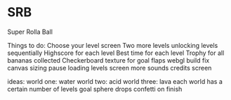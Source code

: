 # SRB
Super Rolla Ball

Things to do:
Choose your level screen
Two more levels
unlocking levels sequentially
Highscore for each level
Best time for each level
Trophy for all bananas collected
Checkerboard texture for goal flaps
webgl build
fix canvas sizing
pause
loading levels screen
more sounds
credits screen

ideas:
world one: water
world two: acid
world three: lava
each world has a certain number of levels
goal sphere drops confetti on finish
